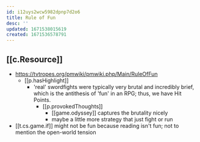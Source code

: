 ```yaml
---
id: i12uys2wcw5982dpnp7d2o6
title: Rule of Fun
desc: ''
updated: 1671538015619
created: 1671536578791
---
```



## [[c.Resource]]

- https://tvtropes.org/pmwiki/pmwiki.php/Main/RuleOfFun
  - [[p.hasHighlight]]
    - 'real' swordfights were typically very brutal and incredibly brief, which is the antithesis of 'fun' in an RPG; thus, we have Hit Points.
      - [[p.provokedThoughts]] 
        - [[game.odyssey]] captures the brutality nicely
        - maybe a little more strategy that just fight or run
- [[t.cs.game.if]] might not be fun because reading isn't fun; not to mention the open-world tension
